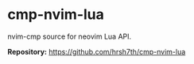 # cmp-nvim-lua

nvim-cmp source for neovim Lua API.

**Repository:** <https://github.com/hrsh7th/cmp-nvim-lua>
